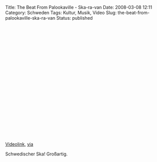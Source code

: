 Title: The Beat From Palookaville - Ska-ra-van
Date: 2008-03-08 12:11
Category: Schweden
Tags: Kultur, Musik, Video
Slug: the-beat-from-palookaville-ska-ra-van
Status: published

<p>
<object width="425" height="355">
<param name="movie" value="http://www.youtube.com/v/bBTs5uWPUyo&amp;rel=1&amp;border=0"></param><param name="wmode" value="transparent"></param>

<embed src="http://www.youtube.com/v/bBTs5uWPUyo&amp;rel=1&amp;border=0" type="application/x-shockwave-flash" wmode="transparent" width="425" height="355">
</embed>
</object>
  
[Videolink](http://www.youtube.com/watch?v=bBTs5uWPUyo),
[via](http://www.swedesplease.net/?p=1042)

</p>
Schwedischer Ska! Großartig.

